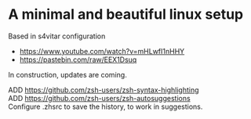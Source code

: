 # A minimal and beautiful linux setup

Based in s4vitar configuration
- https://www.youtube.com/watch?v=mHLwfI1nHHY
- https://pastebin.com/raw/EEX1Dsuq

In construction, updates are coming.

ADD https://github.com/zsh-users/zsh-syntax-highlighting  
ADD https://github.com/zsh-users/zsh-autosuggestions  
Configure .zhsrc to save the history, to work in suggestions.  
